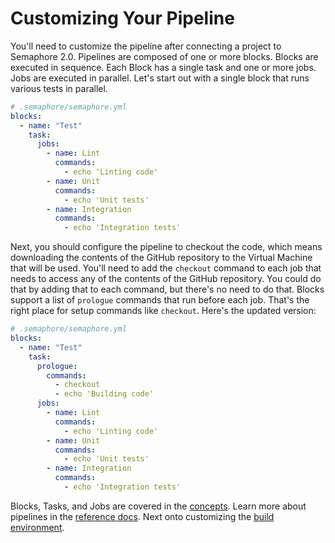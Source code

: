 # Customizing Your Pipeline

You'll need to customize the pipeline after connecting a project to
Semaphore 2.0. Pipelines are composed of one or more blocks. Blocks are executed
in sequence. Each Block has a single task and one or more jobs. Jobs are executed in parallel.
Let's start out with a single block that runs various tests in
parallel.

```yml
# .semaphore/semaphore.yml
blocks:
  - name: "Test"
    task:
      jobs:
        - name: Lint
          commands:
            - echo 'Linting code'
        - name: Unit
          commands:
            - echo 'Unit tests'
        - name: Integration
          commands:
            - echo 'Integration tests'
```

Next, you should configure the pipeline to checkout the code,
which means downloading the contents of the GitHub repository to
the Virtual Machine that will be used. You'll need to add the
`checkout` command to each job that needs to access any of the contents of the GitHub repository.
You could do that by adding that to each command, but there's no need to do that. Blocks support a list of
`prologue` commands that run before each job. That's the right place
for setup commands like `checkout`. Here's the updated version:

```yml
# .semaphore/semaphore.yml
blocks:
  - name: "Test"
    task:
      prologue:
        commands:
          - checkout
          - echo 'Building code'
      jobs:
        - name: Lint
          commands:
            - echo 'Linting code'
        - name: Unit
          commands:
            - echo 'Unit tests'
        - name: Integration
          commands:
            - echo 'Integration tests'
```

Blocks, Tasks, and Jobs are covered in the [concepts][]. Learn more
about pipelines in the [reference docs][pipeline]. Next onto
customizing the [build environment][next].

[concepts]: http://placeholder.com
[pipeline]: https://docs.semaphoreci.com/article/50-pipeline-yaml
[next]: http://placeholder.com
